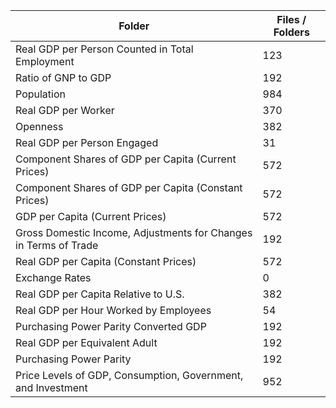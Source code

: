 | Folder                                                           |   Files / Folders |
|------------------------------------------------------------------|-------------------|
| Real GDP per Person Counted in Total Employment                  |               123 |
| Ratio of GNP to GDP                                              |               192 |
| Population                                                       |               984 |
| Real GDP per Worker                                              |               370 |
| Openness                                                         |               382 |
| Real GDP per Person Engaged                                      |                31 |
| Component Shares of GDP per Capita (Current Prices)              |               572 |
| Component Shares of GDP per Capita (Constant Prices)             |               572 |
| GDP per Capita (Current Prices)                                  |               572 |
| Gross Domestic Income, Adjustments for Changes in Terms of Trade |               192 |
| Real GDP per Capita (Constant Prices)                            |               572 |
| Exchange Rates                                                   |                 0 |
| Real GDP per Capita Relative to U.S.                             |               382 |
| Real GDP per Hour Worked by Employees                            |                54 |
| Purchasing Power Parity Converted GDP                            |               192 |
| Real GDP per Equivalent Adult                                    |               192 |
| Purchasing Power Parity                                          |               192 |
| Price Levels of GDP, Consumption, Government, and Investment     |               952 |